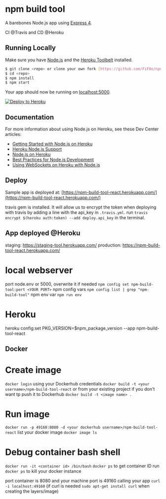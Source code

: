 # npm build tool

A barebones Node.js app using [Express 4](http://expressjs.com/).

CI @Travis and CD @Heroku


## Running Locally

Make sure you have [Node.js](http://nodejs.org/) and the [Heroku Toolbelt](https://toolbelt.heroku.com/) installed.

```sh
$ git clone <repo> or clone your own fork [https://github.com/FiF0o/npm-build-tool-react.git](https://github.com/FiF0o/npm-build-tool-react.git)
$ cd <repo>
$ npm install
$ npm start
```

Your app should now be running on [localhost:5000](http://localhost:5000/).

[![Deploy to Heroku](https://www.herokucdn.com/deploy/button.png)](https://heroku.com/deploy)


## Documentation

For more information about using Node.js on Heroku, see these Dev Center articles:

- [Getting Started with Node.js on Heroku](https://devcenter.heroku.com/articles/getting-started-with-nodejs)
- [Heroku Node.js Support](https://devcenter.heroku.com/articles/nodejs-support)
- [Node.js on Heroku](https://devcenter.heroku.com/categories/nodejs)
- [Best Practices for Node.js Development](https://devcenter.heroku.com/articles/node-best-practices)
- [Using WebSockets on Heroku with Node.js](https://devcenter.heroku.com/articles/node-websockets)


## Deploy

Sample app is deployed at: [https://npm-build-tool-react.herokuapp.com/](https://npm-build-tool-react.herokuapp.com/)

travis gem is installed. It will allow us to encrypt the token when deploying with travis by adding a line with the api_key in `.travis.yml`.
run `travis encrypt $(heroku auth:token) --add deploy.api_key` in the terminal.


## App deployed @Heroku

staging: https://staging-tool.herokuapp.com/
production: https://npm-build-tool-react.herokuapp.com/

# local webserver
port node.env or 5000, overwrite it if needed `npm config set npm-build-tool:port <YOUR PORT>`
npm config vars `npm config list | grep "npm-build-tool"`
npm env var `npm run env`

# Heroku
heroku config:set PKG_VERSION=$npm_package_version --app npm-build-tool-react


## Docker

# Create image
`docker login` using your Dockerhub credentials
`docker build -t <your username>/npm-build-tool-react`
or from your existing project if you don't want tp push it to Dockerhub
`docker build -t <image name> .`

# Run image
`docker run -p 49160:8080 -d <your dockerhub username>/npm-build-tool-react`
list your docker image `docker image ls`

# Debug container bash shell
`docker run -it <container id> /bin/bash`
`docker ps` to get container ID
run `docker ps` to kill your docker instance

port container is 8080 and your machine port is 49160
calling your app `curl -i localhost:49160`
(if curl is needed `sudo apt-get install curl` when creating the layers/image)

